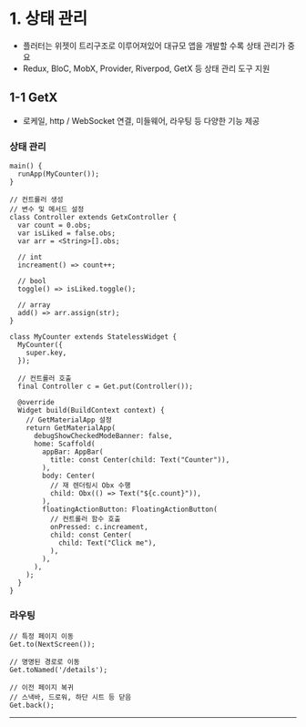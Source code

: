 # 1. 상태 관리

- 플러터는 위젯이 트리구조로 이루어져있어 대규모 앱을 개발할 수록 상태 관리가 중요
- Redux, BloC, MobX, Provider, Riverpod, GetX 등 상태 관리 도구 지원

## 1-1 GetX

- 로케일, http / WebSocket 연결, 미들웨어, 라우팅 등 다양한 기능 제공

### 상태 관리

```
main() {
  runApp(MyCounter());
}

// 컨트롤러 생성
// 변수 및 메서드 설정
class Controller extends GetxController {
  var count = 0.obs;
  var isLiked = false.obs;
  var arr = <String>[].obs;

  // int
  increament() => count++;

  // bool
  toggle() => isLiked.toggle();

  // array
  add() => arr.assign(str);
}

class MyCounter extends StatelessWidget {
  MyCounter({
    super.key,
  });

  // 컨트롤러 호출
  final Controller c = Get.put(Controller());

  @override
  Widget build(BuildContext context) {
    // GetMaterialApp 설정
    return GetMaterialApp(
      debugShowCheckedModeBanner: false,
      home: Scaffold(
        appBar: AppBar(
          title: const Center(child: Text("Counter")),
        ),
        body: Center(
          // 재 렌더링시 Obx 수행
          child: Obx(() => Text("${c.count}")),
        ),
        floatingActionButton: FloatingActionButton(
          // 컨트롤러 함수 호출
          onPressed: c.increament,
          child: const Center(
            child: Text("Click me"),
          ),
        ),
      ),
    );
  }
}
```

### 라우팅

```
// 특정 페이지 이동
Get.to(NextScreen());

// 명명된 경로로 이동
Get.toNamed('/details');

// 이전 페이지 복귀
// 스낵바, 드로워, 하단 시트 등 닫음
Get.back();
```

---

